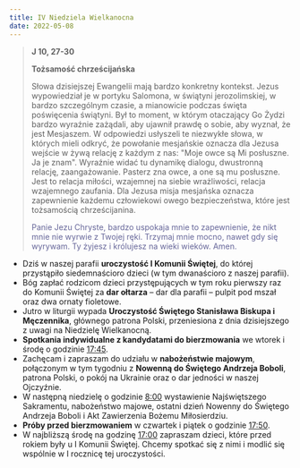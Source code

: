 ```yaml
---
title: IV Niedziela Wielkanocna
date: 2022-05-08
---
```


> **J 10, 27-30**
>
> **Tożsamość chrześcijańska**
>
> Słowa dzisiejszej Ewangelii mają bardzo konkretny kontekst. Jezus wypowiedział je w portyku Salomona, w świątyni jerozolimskiej, w bardzo szczególnym czasie, a mianowicie podczas święta poświęcenia świątyni. Był to moment, w którym otaczający Go Żydzi bardzo wyraźnie zażądali, aby ujawnił prawdę o sobie, aby wyznał, że jest Mesjaszem. W odpowiedzi usłyszeli te niezwykłe słowa, w których mieli odkryć, że powołanie mesjańskie oznacza dla Jezusa wejście w żywą relację z każdym z nas: "Moje owce są Mi posłuszne. Ja je znam". Wyraźnie widać tu dynamikę dialogu, dwustronną relację, zaangażowanie. Pasterz zna owce, a one są mu posłuszne. Jest to relacja miłości, wzajemnej na siebie wrażliwości, relacja wzajemnego zaufania. Dla Jezusa misja mesjańska oznacza zapewnienie każdemu człowiekowi owego bezpieczeństwa, które jest tożsamością chrześcijanina.
>
> <span style="color: #666699;"> Panie Jezu Chryste, bardzo uspokaja mnie to zapewnienie, że nikt mnie nie wyrwie z Twojej ręki. Trzymaj mnie mocno, nawet gdy się wyrywam. Ty żyjesz i królujesz na wieki wieków. Amen.
> &nbsp;

- Dziś w naszej parafii **uroczystość I Komunii Świętej**, do której przystąpiło siedemnaścioro dzieci (w tym dwanaścioro z naszej parafii).
- Bóg zapłać rodzicom dzieci przystępujących w tym roku pierwszy raz do Komunii Świętej za **dar ołtarza** – dar dla parafii – pulpit pod mszał oraz dwa ornaty fioletowe.
- Jutro w liturgii wypada **Uroczystość Świętego Stanisława Biskupa i Męczennika**, głównego patrona Polski, przeniesiona z dnia dzisiejszego z uwagi na Niedzielę Wielkanocną.
- **Spotkania indywidualne z kandydatami do bierzmowania** we wtorek i środę o godzinie <u>17:45</u>.
- Zachęcam i zapraszam do udziału w **nabożeństwie majowym**, połączonym w tym tygodniu z **Nowenną do Świętego Andrzeja Boboli**, patrona Polski, o pokój na Ukrainie oraz o dar jedności w naszej Ojczyźnie.
- W następną niedzielę o godzinie <u>8:00</u> wystawienie Najświętszego Sakramentu, nabożeństwo majowe, ostatni dzień Nowenny do Świętego Andrzeja Boboli i Akt Zawierzenia Bożemu Miłosierdziu.
- **Próby przed bierzmowaniem** w czwartek i piątek o godzinie <u>17:50</u>.
- W najbliższą środę na godzinę <u>17:00</u> zapraszam dzieci, które przed rokiem były u I Komunii Świętej. Chcemy spotkać się z nimi i modlić się wspólnie w I rocznicę tej uroczystości.
